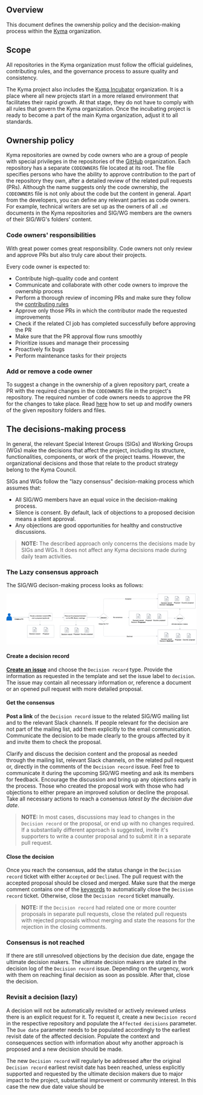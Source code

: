 ## Overview

This document defines the ownership policy and the decision-making process within the [Kyma](../../../) organization.

## Scope

All repositories in the Kyma organization must follow the official guidelines, contributing rules, and the governance process to assure quality and consistency.

The Kyma project also includes the [Kyma Incubator](https://github.com/kyma-incubator) organization. It is a place where all new projects start in a more relaxed environment that facilitates their rapid growth. At that stage, they do not have to comply with all rules that govern the Kyma organization. Once the incubating project is ready to become a part of the main Kyma organization, adjust it to all standards.

## Ownership policy

Kyma repositories are owned by code owners who are a group of people with special privileges in the repositories of the [GitHub](../../../) organization. Each repository has a separate `CODEOWNERS` file located at its root. The file specifies persons who have the ability to approve contribution to the part of the repository they own, after a detailed review of the related pull requests (PRs). Although the name suggests only the code ownership, the `CODEOWNERS` file is not only about the code but the content in general. Apart from the developers, you can define any relevant parties as code owners. For example, technical writers are set up as the owners of all `.md` documents in the Kyma repositories and SIG/WG members are the owners of their SIG/WG's folders' content.

### Code owners' responsibilities

With great power comes great responsibility. Code owners not only review and approve PRs but also truly care about their projects.

Every code owner is expected to:

* Contribute high-quality code and content
* Communicate and collaborate with other code owners to improve the ownership process
* Perform a thorough review of incoming PRs and make sure they follow the [contributing rules](CONTRIBUTING.md)
* Approve only those PRs in which the contributor made the requested improvements
* Check if the related CI job has completed successfully before approving the PR
* Make sure that the PR approval flow runs smoothly
* Prioritize issues and manage their processing
* Proactively fix bugs
* Perform maintenance tasks for their projects

### Add or remove a code owner

To suggest a change in the ownership of a given repository part, create a PR with the required changes in the `CODEOWNERS` file in the project's repository. The required number of code owners needs to approve the PR for the changes to take place. Read [here](https://github.com/kyma-project/community/blob/master/guidelines/internal-guidelines/repository-template/template/CODEOWNERS) how to set up and modify owners of the given repository folders and files.

## The decisions-making process

In general, the relevant Special Interest Groups (SIGs) and Working Groups (WGs) make the decisions that affect the project, including its structure, functionalities, components, or work of the project teams. However, the organizational decisions and those that relate to the product strategy belong to the Kyma Council.

SIGs and WGs follow the "lazy consensus" decision-making process which assumes that:

* All SIG/WG members have an equal voice in the decision-making process.
* Silence is consent. By default, lack of objections to a proposed decision means a silent approval.
* Any objections are good opportunities for healthy and constructive discussions.

> **NOTE:** The described approach only concerns the decisions made by SIGs and WGs. It does not affect any Kyma decisions made during daily team activities.

### The Lazy consensus approach

The SIG/WG decison-making process looks as follows:

![Decision-making process](assets/decision-making-process.png)

#### Create a decision record

[**Create an issue**](https://github.com/kyma-project/community/issues/new/choose) and choose the `Decision record` type. Provide the information as requested in the template and set the issue label to  `decision`. The issue may contain all necessary information or, reference a document or an opened pull request with more detailed proposal. 

#### Get the consensus

**Post a link** of the `Decision record` issue to the related SIG/WG mailing list and to the relevant Slack channels. If people relevant for the decision are not part of the mailing list, add them explicitly to the email communication. Communicate the decision to be made clearly to the groups affected by it and invite them to check the proposal. 

Clarify and discuss the decision content and the proposal as needed through the mailing list, relevant Slack channels, on the related pull request or, directly in the comments of the `Decision record` issue. Feel free to communicate it during the upcoming SIG/WG meeting and ask its members for feedback. Encourage the discussion and bring up any objections early in the process. Those who created the proposal work with those who had objections to either prepare an improved solution or decline the proposal. Take all necessary actions  to reach a consensus *latest by the decision due date*.  
> **NOTE:** In most cases, discussions may lead to changes in the `Decision record` or the proposal, or end up with no changes required. If a substantially different approach is suggested, invite it's supporters to write a counter proposal and to submit it in a separate pull request. 


#### Close the decision

Once you reach the consensus, add the status change in the `Decision record` ticket with either `Accepted` or `Declined`. The pull request with the accepted proposal should be closed and merged. Make sure that the merge comment contains one of the [keywords](https://help.github.com/articles/closing-issues-using-keywords/) to automatically close the `Decision record` ticket. Otherwise, close the `Decision record` ticket manually.
> **NOTE:** If the `Decision record` had related one or more counter proposals in separate pull requests, close the related pull requests with rejected proposals without merging and state the reasons for the rejection in the closing comments.

### Consensus is not reached

If there are still unresolved objections by the decision due date, engage the ultimate decision makers. The ultimate decision makers are stated in the decision log of the `Decision record` issue. Depending on the urgency, work with them on reaching final decision as soon as possible. After that, close the decision.

### Revisit a decision (lazy)

A decision will not be automatically revisited or actively reviewed unless there is an explicit request for it. To request it, create a new `Decision record` in the respective repository and populate  the `Affected decisions` parameter. The  `Due date` parameter needs to be populated accordingly to the earliest revisit date of the affected decision. Populate the context and consequences section with information about why another approach is proposed and a new decision should be made. 

The new `Decision record` will regularly be addressed after the original `Decision record` earliest revisit date has been reached, unless explicitly supported and requested by the ultimate decision makers due to major impact to the project, substantial improvement or community interest. In this case the new due date value should be 
